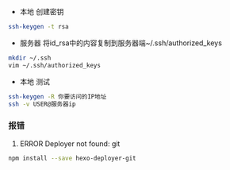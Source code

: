 - 本地 创建密钥

```bash
ssh-keygen -t rsa
```

- 服务器 将id_rsa中的内容复制到服务器端~/.ssh/authorized_keys

```bash
mkdir ~/.ssh
vim ~/.ssh/authorized_keys
```

- 本地 测试

```bash
ssh-keygen -R 你要访问的IP地址
ssh -v USER@服务器ip
```





### 报错

1. ERROR Deployer not found: git

```bash
npm install --save hexo-deployer-git
```

